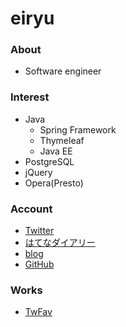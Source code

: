 eiryu
=======================


### About
- Software engineer

### Interest
- Java
    - Spring Framework
    - Thymeleaf
    - Java EE
- PostgreSQL
- jQuery
- Opera(Presto)

### Account
- [Twitter](http://twitter.com/eiryu)
- [はてなダイアリー](http://d.hatena.ne.jp/eiryu9)
- [blog](http://eiryu.com/mt/snippet)
- [GitHub](https://github.com/eiryu)

### Works
- [TwFav](http://twfav.excale.net) 
